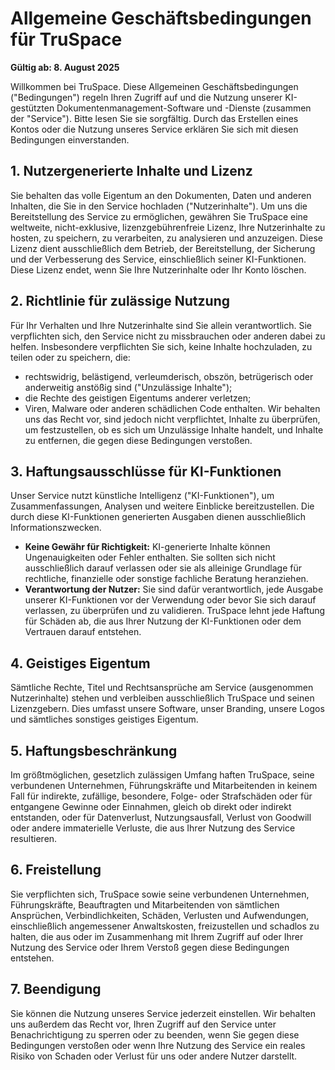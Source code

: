 # Allgemeine Geschäftsbedingungen für TruSpace

**Gültig ab: 8. August 2025**

Willkommen bei TruSpace. Diese Allgemeinen Geschäftsbedingungen ("Bedingungen") regeln Ihren Zugriff auf und die Nutzung unserer KI-gestützten Dokumentenmanagement-Software und -Dienste (zusammen der "Service"). Bitte lesen Sie sie sorgfältig. Durch das Erstellen eines Kontos oder die Nutzung unseres Service erklären Sie sich mit diesen Bedingungen einverstanden.

## 1. Nutzergenerierte Inhalte und Lizenz

Sie behalten das volle Eigentum an den Dokumenten, Daten und anderen Inhalten, die Sie in den Service hochladen ("Nutzerinhalte").
Um uns die Bereitstellung des Service zu ermöglichen, gewähren Sie TruSpace eine weltweite, nicht-exklusive, lizenzgebührenfreie Lizenz, Ihre Nutzerinhalte zu hosten, zu speichern, zu verarbeiten, zu analysieren und anzuzeigen. Diese Lizenz dient ausschließlich dem Betrieb, der Bereitstellung, der Sicherung und der Verbesserung des Service, einschließlich seiner KI-Funktionen. Diese Lizenz endet, wenn Sie Ihre Nutzerinhalte oder Ihr Konto löschen.

## 2. Richtlinie für zulässige Nutzung

Für Ihr Verhalten und Ihre Nutzerinhalte sind Sie allein verantwortlich. Sie verpflichten sich, den Service nicht zu missbrauchen oder anderen dabei zu helfen. Insbesondere verpflichten Sie sich, keine Inhalte hochzuladen, zu teilen oder zu speichern, die:

- rechtswidrig, belästigend, verleumderisch, obszön, betrügerisch oder anderweitig anstößig sind ("Unzulässige Inhalte");
- die Rechte des geistigen Eigentums anderer verletzen;
- Viren, Malware oder anderen schädlichen Code enthalten.
  Wir behalten uns das Recht vor, sind jedoch nicht verpflichtet, Inhalte zu überprüfen, um festzustellen, ob es sich um Unzulässige Inhalte handelt, und Inhalte zu entfernen, die gegen diese Bedingungen verstoßen.

## 3. Haftungsausschlüsse für KI-Funktionen

Unser Service nutzt künstliche Intelligenz ("KI-Funktionen"), um Zusammenfassungen, Analysen und weitere Einblicke bereitzustellen. Die durch diese KI-Funktionen generierten Ausgaben dienen ausschließlich Informationszwecken.

- **Keine Gewähr für Richtigkeit:** KI-generierte Inhalte können Ungenauigkeiten oder Fehler enthalten. Sie sollten sich nicht ausschließlich darauf verlassen oder sie als alleinige Grundlage für rechtliche, finanzielle oder sonstige fachliche Beratung heranziehen.
- **Verantwortung der Nutzer:** Sie sind dafür verantwortlich, jede Ausgabe unserer KI-Funktionen vor der Verwendung oder bevor Sie sich darauf verlassen, zu überprüfen und zu validieren.
  TruSpace lehnt jede Haftung für Schäden ab, die aus Ihrer Nutzung der KI-Funktionen oder dem Vertrauen darauf entstehen.

## 4. Geistiges Eigentum

Sämtliche Rechte, Titel und Rechtsansprüche am Service (ausgenommen Nutzerinhalte) stehen und verbleiben ausschließlich TruSpace und seinen Lizenzgebern. Dies umfasst unsere Software, unser Branding, unsere Logos und sämtliches sonstiges geistiges Eigentum.

## 5. Haftungsbeschränkung

Im größtmöglichen, gesetzlich zulässigen Umfang haften TruSpace, seine verbundenen Unternehmen, Führungskräfte und Mitarbeitenden in keinem Fall für indirekte, zufällige, besondere, Folge- oder Strafschäden oder für entgangene Gewinne oder Einnahmen, gleich ob direkt oder indirekt entstanden, oder für Datenverlust, Nutzungsausfall, Verlust von Goodwill oder andere immaterielle Verluste, die aus Ihrer Nutzung des Service resultieren.

## 6. Freistellung

Sie verpflichten sich, TruSpace sowie seine verbundenen Unternehmen, Führungskräfte, Beauftragten und Mitarbeitenden von sämtlichen Ansprüchen, Verbindlichkeiten, Schäden, Verlusten und Aufwendungen, einschließlich angemessener Anwaltskosten, freizustellen und schadlos zu halten, die aus oder im Zusammenhang mit Ihrem Zugriff auf oder Ihrer Nutzung des Service oder Ihrem Verstoß gegen diese Bedingungen entstehen.

## 7. Beendigung

Sie können die Nutzung unseres Service jederzeit einstellen. Wir behalten uns außerdem das Recht vor, Ihren Zugriff auf den Service unter Benachrichtigung zu sperren oder zu beenden, wenn Sie gegen diese Bedingungen verstoßen oder wenn Ihre Nutzung des Service ein reales Risiko von Schaden oder Verlust für uns oder andere Nutzer darstellt.

